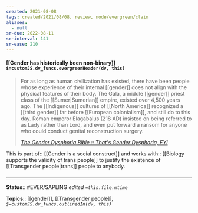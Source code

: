 ```yaml
---
created: 2021-08-08
tags: created/2021/08/08, review, node/evergreen/claim
aliases:
  - null
sr-due: 2022-08-11
sr-interval: 141
sr-ease: 210
---
```


#### [[Gender has historically been non-binary]] `$=customJS.dv_funcs.evergreenHeader(dv, this)`

> For as long as human civilization has existed, there have been people whose experience of their internal [[gender]] does not align with the physical features of their body. The Gala, a middle [[gender]] priest class of the [[Sumer|Sumerian]] empire, existed over 4,500 years ago. The [[Indigenous]] cultures of [[North America]] recognized a [[third gender]] far before [[European colonialism]], and still do to this day. Roman emperor Elagabalus (218 AD) insisted on being referred to as Lady rather than Lord, and even put forward a ransom for anyone who could conduct genital reconstruction surgery.
>
> <cite>[The Gender Dysphoria Bible :: That's Gender Dysphoria, FYI](https://genderdysphoria.fyi/en)</cite>

This is 
part of:: [[Gender is a social construct]] 
and
works with:: [[Biology supports the validity of trans people]]
to justify the existence of [[Transgender people|trans]] people to anybody.

### <hr class="footnote"/>

**Status**:: #EVER/SAPLING
*edited `=this.file.mtime`*

**Topics**:: [[gender]], [[Transgender people]],
*`$=customJS.dv_funcs.outlinedIn(dv, this)`*
